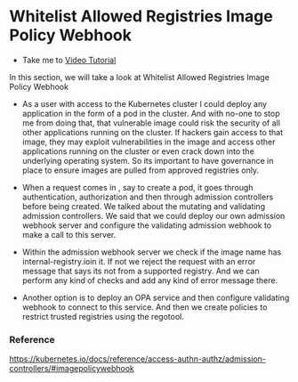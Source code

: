 # Whitelist Allowed Registries Image Policy Webhook
  - Take me to [Video Tutorial](https://kodekloud.com/courses/1378608/lectures/31704748)

In this section, we will take a look at Whitelist Allowed Registries Image Policy Webhook


- As a user with access to the Kubernetes cluster I could deploy any application in the form of a pod in the cluster. And with no-one to stop me from doing that, that vulnerable image could risk the security of all other applications running on the cluster. If hackers gain access to that image, they may exploit vulnerabilities in the image and access other applications running on the cluster  or even crack down into the underlying operating system. So its important to have governance in place to ensure images are pulled from approved registries only.

- When a request comes in , say to create a pod, it goes through authentication, authorization and then through admission controllers before being created. We talked about the mutating and validating admission controllers. We said that we could deploy our own admission webhook server and configure the validating admission webhook to make a call to this server.


-  Within the admission webhook server we check if the image name has internal-registry.ioin it. If not we reject the request with an error message that says its not from a supported registry.  And we can perform any kind of checks and add any kind of error message there.

- Another option is to deploy an OPA service and then configure validating webhook to connect to this service. And then we create policies to restrict trusted registries using the regotool.


### Reference

https://kubernetes.io/docs/reference/access-authn-authz/admission-controllers/#imagepolicywebhook
